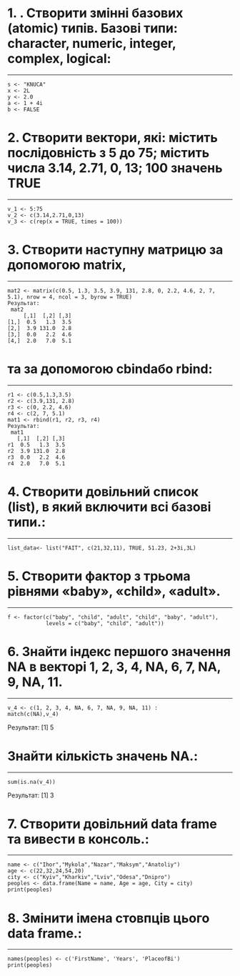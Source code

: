 # 1. . Створити змінні базових (atomic) типів. Базові типи: character, numeric,  integer, complex, logical:
---
```{r}
s <- "KNUCA"
x <- 2L
y <- 2.0
a <- 1 + 4i
b <- FALSE
```
# 2. Створити вектори, які: містить послідовність з 5 до 75; містить числа 3.14, 2.71, 0, 13; 100 значень TRUE
---
```{r}
v_1 <- 5:75
v_2 <- c(3.14,2.71,0,13)
v_3 <- c(rep(x = TRUE, times = 100))
```
# 3. Створити наступну матрицю за допомогою matrix, 
---
```{r}
mat2 <- matrix(c(0.5, 1.3, 3.5, 3.9, 131, 2.8, 0, 2.2, 4.6, 2, 7, 5.1), nrow = 4, ncol = 3, byrow = TRUE)
Pезультат:
 mat2
     [,1]  [,2] [,3]
[1,]  0.5   1.3  3.5
[2,]  3.9 131.0  2.8
[3,]  0.0   2.2  4.6
[4,]  2.0   7.0  5.1
```
# та за допомогою cbindабо rbind:
---
```{r}
r1 <- c(0.5,1.3,3.5)
r2 <- c(3.9,131, 2.8)
r3 <- c(0, 2.2, 4.6)
r4 <- c(2, 7, 5.1)
mat1 <- rbind(r1, r2, r3, r4)
Pезультат:
 mat1
   [,1]  [,2] [,3]
r1  0.5   1.3  3.5
r2  3.9 131.0  2.8
r3  0.0   2.2  4.6
r4  2.0   7.0  5.1
```
# 4. Створити довільний список (list), в який включити всі базові типи.:
---
```{r}
list_data<- list("FAIT", c(21,32,11), TRUE, 51.23, 2+3i,3L)
```
# 5. Створити фактор з трьома рівнями «baby», «child», «adult».
---
```{r}
f <- factor(c("baby", "child", "adult", "child", "baby", "adult"), 
            levels = c("baby", "child", "adult"))
 ```       
# 6. Знайти індекс першого значення NA в векторі 1, 2, 3, 4, NA, 6, 7, NA, 9, NA, 11. 
---
```{r}
v_4 <- c(1, 2, 3, 4, NA, 6, 7, NA, 9, NA, 11) :
match(c(NA),v_4)
```
Pезультат: [1] 5

# Знайти кількість значень NA.:
---
```{r}
sum(is.na(v_4))
```
Pезультат: [1] 3

# 7. Створити довільний data frame та вивести в консоль.:
---
```{r}
name <- c("Ihor","Mykola","Nazar","Maksym","Anatoliy")
age <- c(22,32,24,54,20)
city <- c("Kyiv","Kharkiv","Lviv","Odesa","Dnipro")
peoples <- data.frame(Name = name, Age = age, City = city)
print(peoples)
```
# 8. Змінити імена стовпців цього data frame.:
---
```{r}
names(peoples) <- c('FirstName', 'Years', 'PlaceofBi')
print(peoples)
